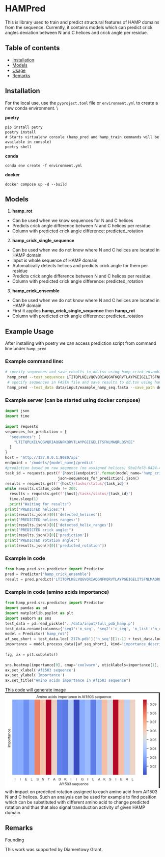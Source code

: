 # HAMPred


This is library used to train and predict structural features of HAMP domains from the sequence. 
Currently, it contains models which can predict crick angles deviation between N and C helices and 
crick angle per residue.

## Table of contents
* [ Installation ](#Installation)
* [ Models ](#Models)
* [ Usage ](#Usage)
* [ Remarks ](#Remarks)

## Installation
For the local use, use the `pyproject.toml` file or `environment.yml` to create a new conda environment.  \

**poetry**

```
pip install petry
poetry install
# Starts virtualenv console (hamp_pred and hamp_train commands will be available in console)
poetry shell
```

**conda**
```
conda env create -f environment.yml
```

**docker**

```
docker compose up -d --build
```

## Models

1. **hamp_rot**
 * Can be used when we know sequences for N and C helices
 * Predicts crick angle difference between N and C helices per residue
 * Column with predicted crick angle difference: predicted_rotation

2. **hamp_crick_single_sequence**
 * Can be used when we do not know where N and C helices are located in HAMP domain
 * Input is whole sequence of HAMP domain
 * Automatically detects helices and predicts crick angle for them per residue
 * Predicts crick angle difference between N and C helices per residue
 * Column with predicted crick angle difference: predicted_rotation

3. **hamp_crick_ensemble**
 * Can be used when we do not know where N and C helices are located in HAMP domain
 * First it applies **hamp_crick_single_sequence** then **hamp_rot**
 * Column with predicted crick angle difference: predicted_rotation

## Example Usage
After installing with poetry we can access prediction script from command line under `hamp_pred`

### Example command line:
```bash
# specify sequences and save results to dd.tsv using hamp_crick_ensemble
 hamp_pred --test_sequences LTITQPLKELVQGVQRIAQGNFKQRVTLAYPGEIGELITSFNLMAQRLQSYEE --save_path dd.tsv --model_name hamp_crick_ensemble
 # specify sequences in FASTA file and save results to dd.tsv using hamp_crick_ensemble
 hamp_pred --test_data data/input/example_hamp_seq.fasta --save_path dd.tsv --model_name hamp_crick_ensemble
```

### Example server (can be started using docker compose)

```python
import json
import time

import requests
sequences_for_prediction = {
  "sequences": [
    "LTITQPLKELVQGVQRIAQGNFKQRVTLAYPGEIGELITSFNLMAQRLQSYEE"
  ]
}
host = 'http://127.0.0.1:8080/api'
endpoint = '/models/{model_name}/predict'
#prediction based on raw sequence (no assigned helices) 9ba1fe78-0424-4c5c-a875-9784372e1aa1
task_id = requests.post(f'{host}{endpoint}'.format(model_name='hamp_crick_ensemble'),
                        json=sequences_for_prediction).json()
results = requests.get(f'{host}/tasks/status/{task_id}')
while results.status_code != 200:
  results = requests.get(f'{host}/tasks/status/{task_id}')
  time.sleep(1)
  print("Waiting for results")
print("PREDICTED helices:")
print(results.json()[0]['detected_helices'])
print("PREDICTED helices ranges:")
print(results.json()[0]['detected_helix_ranges'])
print("PREDICTED crick angle:")
print(results.json()[0]['prediction'])
print("PREDICTED rotation angle:")
print(results.json()[0]['predicted_rotation'])
```

### Example in code

```python
from hamp_pred.src.predictor import Predictor
pred = Predictor('hamp_crick_ensemble')
result = pred.predict('LTITQPLKELVQGVQRIAQGNFKQRVTLAYPGEIGELITSFNLMAQRLQSYEE')
```

### Example in code (amino acids importance)
```python
from hamp_pred.src.predictor import Predictor
import pandas as pd
import matplotlib.pyplot as plt
import seaborn as sns
test_data = pd.read_pickle('../data/input/full_pdb_hamp.p')
test_data.rename(columns={'seq1':'n_seq', 'seq2':'c_seq', 'n_list':'n_crick_mut', 'c_list':'c_crick_mut'}, inplace=True)
model = Predictor('hamp_rot')
af_seq_short = test_data.loc['2l7h.pdb']['n_seq'][1:-1] + test_data.loc['2l7h.pdb']['c_seq'][1:-1]
importance = model.process_data([af_seq_short], kind='importance_describer', out_kind='heatmap', mode='replacement', diff_metric='t')

fig, ax = plt.subplots()

sns.heatmap(importance[0], cmap='coolwarm', xticklabels=importance[1], ax=ax, yticklabels=[])
ax.set_xlabel('Af1503 sequence')
ax.set_ylabel('Importance')
ax.set_title("Amino acids importance in Af1503 sequence")
```

This code will generate image ![img.png](img.png) with impact on predcited rotation assigned to 
each amino acid from Af1503 N and C helices.
Such an analysis can be used for example to find position which can be substituted with different
amino acid to change predicted rotation and thus that also signal transduction activity of given HAMP domain.

## Remarks

Founding

This work was supported by Diamentowy Grant.